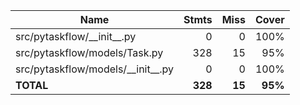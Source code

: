 | Name                                  |    Stmts |     Miss |   Cover |
|-------------------------------------- | -------: | -------: | ------: |
| src/pytaskflow/\_\_init\_\_.py        |        0 |        0 |    100% |
| src/pytaskflow/models/Task.py         |      328 |       15 |     95% |
| src/pytaskflow/models/\_\_init\_\_.py |        0 |        0 |    100% |
|                             **TOTAL** |  **328** |   **15** | **95%** |
